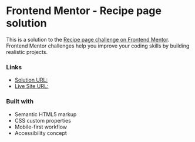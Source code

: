 # Frontend Mentor - Recipe page solution

This is a solution to the [Recipe page challenge on Frontend Mentor](https://www.frontendmentor.io/challenges/recipe-page-KiTsR8QQKm). Frontend Mentor challenges help you improve your coding skills by building realistic projects. 


### Links

- [Solution URL:]()
- [Live Site URL:](https://github.com/medaich/recipe-page-main)

### Built with

- Semantic HTML5 markup
- CSS custom properties
- Mobile-first workflow
- Accessibility concept